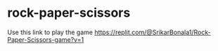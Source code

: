 # rock-paper-scissors
Use this link to play the game
https://replit.com/@SrikarBonala1/Rock-Paper-Scissors-game?v=1
